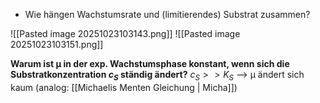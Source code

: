 
- Wie hängen Wachstumsrate und (limitierendes) Substrat zusammen?

![[Pasted image 20251023103143.png]]
![[Pasted image 20251023103151.png]]

**Warum ist µ in der exp. Wachstumsphase konstant, wenn sich die Substratkonzentration $c_S$ ständig ändert?**
$c_S >> K_S$ --> µ ändert sich kaum (analog: [[Michaelis Menten Gleichung | Micha]])


